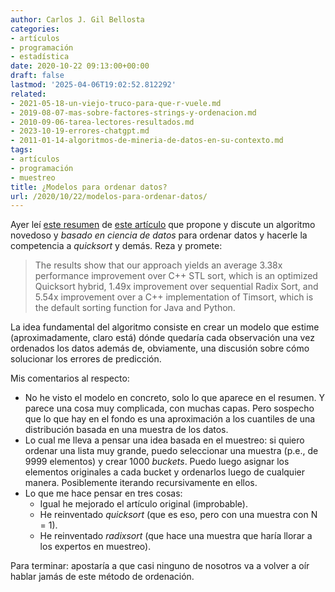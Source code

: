 ```yaml
---
author: Carlos J. Gil Bellosta
categories:
- artículos
- programación
- estadística
date: 2020-10-22 09:13:00+00:00
draft: false
lastmod: '2025-04-06T19:02:52.812292'
related:
- 2021-05-18-un-viejo-truco-para-que-r-vuele.md
- 2019-08-07-mas-sobre-factores-strings-y-ordenacion.md
- 2010-09-06-tarea-lectores-resultados.md
- 2023-10-19-errores-chatgpt.md
- 2011-01-14-algoritmos-de-mineria-de-datos-en-su-contexto.md
tags:
- artículos
- programación
- muestreo
title: ¿Modelos para ordenar datos?
url: /2020/10/22/modelos-para-ordenar-datos/
---
```


Ayer leí [este resumen](https://blog.acolyer.org/2020/10/19/the-case-for-a-learned-sorting-algorithm/) de [este artículo](https://dl.acm.org/doi/10.1145/3318464.3389752) que propone y discute un algoritmo novedoso y _basado en ciencia de datos_ para ordenar datos y hacerle la competencia a _quicksort_ y demás. Reza y promete:

>The results show that our approach yields an average 3.38x performance improvement over C++ STL sort, which is an optimized Quicksort hybrid, 1.49x improvement over sequential Radix Sort, and 5.54x improvement over a C++ implementation of Timsort, which is the default sorting function for Java and Python.

La idea fundamental del algoritmo consiste en crear un modelo que estime (aproximadamente, claro está) dónde quedaría cada observación una vez ordenados los datos además de, obviamente, una discusión sobre cómo solucionar los errores de predicción.

Mis comentarios al respecto:

* No he visto el modelo en concreto, solo lo que aparece en el resumen. Y parece una cosa muy complicada, con muchas capas. Pero sospecho que lo que hay en el fondo es una aproximación a los cuantiles de una distribución basada en una muestra de los datos.
* Lo cual me lleva a pensar una idea basada en el muestreo: si quiero ordenar una lista muy grande, puedo seleccionar una muestra (p.e., de 9999 elementos) y crear 1000 _buckets_. Puedo luego asignar los elementos originales a cada bucket y ordenarlos luego de cualquier manera. Posiblemente iterando recursivamente en ellos.
* Lo que me hace pensar en tres cosas:
  * Igual he mejorado el artículo original (improbable).
  * He reinventado _quicksort_ (que es eso, pero con una muestra con N = 1).
  * He reinventado _radixsort_ (que hace una muestra que haría llorar a los expertos en muestreo).

Para terminar: apostaría a que casi ninguno de nosotros va a volver a oír hablar jamás de este método de ordenación.